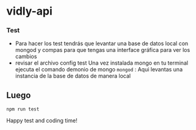 # vidly-api
### Test
- Para hacer los test tendrás que levantar una base de datos local
con mongod y compas para que tengas una interface gráfica para ver los cambios
- revisar el archivo config test
Una vez instalada mongo
en tu terminal ejecuta el comando demonio de mongo 
`mongod` : Aqui levantas una instancia de la base de datos de manera local

## Luego 

`npm run test`

Happy test and coding time!



